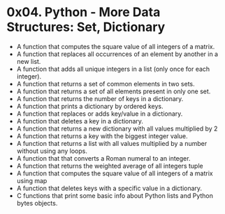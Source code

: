 # 0x04. Python - More Data Structures: Set, Dictionary
* A function that computes the square value of all integers of a matrix.
* A function that replaces all occurrences of an element by another in a new list.
* A function that adds all unique integers in a list (only once for each integer).
* A function that returns a set of common elements in two sets.
* A function that returns a set of all elements present in only one set.
* A function that returns the number of keys in a dictionary.
* A function that prints a dictionary by ordered keys.
* A function that replaces or adds key/value in a dictionary.
* A function that deletes a key in a dictionary.
* A function that returns a new dictionary with all values multiplied by 2
* A function that returns a key with the biggest integer value.
* A function that returns a list with all values multiplied by a number without using any loops.
* A function that  that converts a Roman numeral to an integer.
* A function that returns the weighted average of all integers tuple
* A function that computes the square value of all integers of a matrix using map
* A function that deletes keys with a specific value in a dictionary.
* C functions that print some basic info about Python lists and Python bytes objects.

